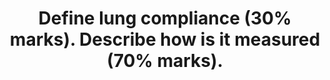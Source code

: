 ---
title: "Define lung compliance (30% marks). Describe how is it measured (70% marks)."
entityType: SAQ
exam: PEX
college: CICM
year: 2011
sitting: B
question: 7
passRate: 36
EC_expectedDomains:
- "Easy marks were to be gained purely by mentioning that compliance is defined by ∆V/∆P, the ∆P being the gradient from alveolar – intrapleural, normal values, static and dynamic compliance."
- "Good answers would then include a mention of how static and dynamic compliance is measured (specifically how volume and pressures are measured."
EC_errorsCommon:
- "This is a core area of physiology that relates to everyday Intensive Care practice, thus it was expected that more than the observed number of candidates would have scored well."
- "Candidates performed poorly purely from a lack of sufficient knowledge."
---